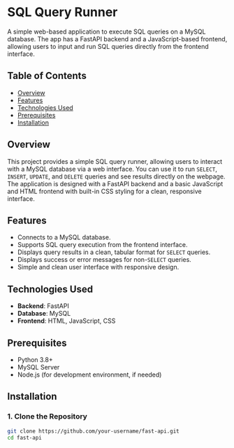 # SQL Query Runner

A simple web-based application to execute SQL queries on a MySQL database. The app has a FastAPI backend and a JavaScript-based frontend, allowing users to input and run SQL queries directly from the frontend interface.

## Table of Contents
- [Overview](#overview)
- [Features](#features)
- [Technologies Used](#technologies-used)
- [Prerequisites](#prerequisites)
- [Installation](#installation)


## Overview
This project provides a simple SQL query runner, allowing users to interact with a MySQL database via a web interface. You can use it to run `SELECT`, `INSERT`, `UPDATE`, and `DELETE` queries and see results directly on the webpage. The application is designed with a FastAPI backend and a basic JavaScript and HTML frontend with built-in CSS styling for a clean, responsive interface.

## Features
- Connects to a MySQL database.
- Supports SQL query execution from the frontend interface.
- Displays query results in a clean, tabular format for `SELECT` queries.
- Displays success or error messages for non-`SELECT` queries.
- Simple and clean user interface with responsive design.

## Technologies Used
- **Backend**: FastAPI
- **Database**: MySQL
- **Frontend**: HTML, JavaScript, CSS

## Prerequisites
- Python 3.8+
- MySQL Server
- Node.js (for development environment, if needed)

## Installation

### 1. Clone the Repository
```bash
git clone https://github.com/your-username/fast-api.git
cd fast-api
